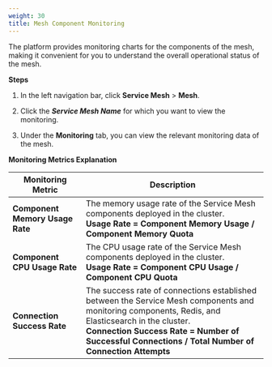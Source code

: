 ```yaml
---
weight: 30
title: Mesh Component Monitoring
---
```


The platform provides monitoring charts for the components of the mesh, making it convenient for you to understand the overall operational status of the mesh.

**Steps**

1. In the left navigation bar, click **Service Mesh** > **Mesh**.

2. Click the ***Service Mesh Name*** for which you want to view the monitoring.

3. Under the **Monitoring** tab, you can view the relevant monitoring data of the mesh.

**Monitoring Metrics Explanation**

| Monitoring Metric | Description |
| --- | ---- |
| **Component Memory Usage Rate** | The memory usage rate of the Service Mesh components deployed in the cluster.<br>**Usage Rate = Component Memory Usage / Component Memory Quota** |
| **Component CPU Usage Rate** | The CPU usage rate of the Service Mesh components deployed in the cluster.<br>**Usage Rate = Component CPU Usage / Component CPU Quota** |
| **Connection Success Rate** | The success rate of connections established between the Service Mesh components and monitoring components, Redis, and Elasticsearch in the cluster.<br>**Connection Success Rate = Number of Successful Connections / Total Number of Connection Attempts** |
